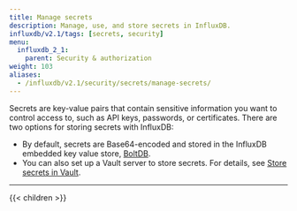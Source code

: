 ```yaml
---
title: Manage secrets
description: Manage, use, and store secrets in InfluxDB.
influxdb/v2.1/tags: [secrets, security]
menu:
  influxdb_2_1:
    parent: Security & authorization
weight: 103
aliases:
  - /influxdb/v2.1/security/secrets/manage-secrets/
---
```


Secrets are key-value pairs that contain sensitive information you want to control
access to, such as API keys, passwords, or certificates.
There are two options for storing secrets with InfluxDB:

- By default, secrets are Base64-encoded and stored in the InfluxDB embedded key value store,
  [BoltDB](https://github.com/boltdb/bolt).
- You can also set up a Vault server to store secrets.
  For details, see [Store secrets in Vault](/influxdb/v2.1/security/secrets/use-vault).

---

{{< children >}}
